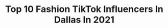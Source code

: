 ---
title: Top 10 Fashion TikTok Influencers In Dallas In 2021
description: >-
  Find top fashion TikTok influencers in Dallas in 2021. Most popular hashtags: #fyp #fashion #foryou #funny.
platform: TikTok
hits: 36
text_top: Discover the top-rated TikTok accounts on inBeat.
text_bottom: Our platform has 36 TikTok influencers like this in Dallas, United States for you to collaborate.
profiles:
  - username: "bee.liss__"
    fullname: >-
      Bianca
    bio: >-
      IG: @bee.liss Keep your negativity to yourself
    location: "United States"
    followers: 5815
    engagement: 400
    commentsToLikes: 0.012446
    id: ck9v17nnxftof0j78wiysj5ma
    verified: false
    hashtags: "#outfit, #trend, #ootd, #womensfashion"
  - username: "aaanahilopez"
    fullname: >-
      Anahi
    bio: >-
      Tx & Twenty 🍂 ↓ shop my boutique ↓
    location: "United States"
    followers: 11300
    engagement: 1189
    commentsToLikes: 0.023936
    id: ckdi75skg8xv90j23lnfk23cw
    verified: false
    hashtags: "#duet, #boom, #dance, #vaquera"
  - username: "lisetteperezzz"
    fullname: >-
      Lisetteperezzz
    bio: >-
      The Simp God✨
    location: "United States"
    followers: 27600
    engagement: 827
    commentsToLikes: 0.023094
    id: ck9reo7lm35bh0j78s3i6qfsr
    verified: false
    hashtags: "#viral, #duet, #doitbold, #dance"
  - username: "garrettwsavage"
    fullname: >-
      Garrett Savage
    bio: >-
      Usually nothing serious, #BLM, 📍Los Angeles📍good vibes 🤙🏻
    location: "United States"
    followers: 2891
    engagement: 177
    commentsToLikes: 0.088500
    id: ckcekd97utoac0j239vej09x7
    verified: false
    hashtags: "#lol, #trump, #savage, #fyp"
  - username: "teamteedee2"
    fullname: >-
      Mz. Tee
    bio: >-
      Grad Student, Fashion Lover, Traveler, Wine Enthusiast Dallas, TX
    location: "United States"
    followers: 14200
    engagement: 1509
    commentsToLikes: 0.074957
    id: ckbqp9tdka12j0j23vvotxr96
    verified: false
    hashtags: "#emilyinparis, #heinzhalloween, #overcomeyourfear, #collegegotmelike"
  - username: "whtart"
    fullname: >-
      William Toliver
    bio: >-
      Dallas based Teacher | Creative
    location: "United States"
    followers: 66700
    engagement: 1947
    commentsToLikes: 0.059310
    id: cka0skbbxlxbo0i78drc2tac0
    verified: false
    hashtags: "#foryou, #truestory, #thecoldestwater, #fyp"
  - username: "itsabeballout"
    fullname: >-
      itsabeballout
    bio: >-
      IG & TWITTER: @itsabeballout 📍 Dallas | Beirut 🇱🇧 Lebanese FOLLOW ME ON IG ⬆️
    location: "United States"
    followers: 48400
    engagement: 1032
    commentsToLikes: 0.072081
    id: ckdt2iodfs8pu0j236jfcqgve
    verified: false
    hashtags: "#iraqi, #fyp, #fypage, #arab"
  - username: "jadalane_"
    fullname: >-
      jada lane
    bio: >-
      dallas yes i’m not ginger
    location: "United States"
    followers: 19500
    engagement: 1532
    commentsToLikes: 0.061590
    id: ck8oxz7py4t8c0j789fswi4f7
    verified: false
    hashtags: "#colorcustomizer, #fyp, #timewarpscan, #trending"
  - username: "dallascowboys"
    fullname: >-
      Dallas Cowboys
    bio: >-
      hey y’all 🤠 #DallasCowboys
    location: "United States"
    followers: 986700
    engagement: 1600
    commentsToLikes: 0.026029
    id: ck8rraq7rtmih0j78e69ouhwg
    verified: true
    hashtags: "#dallascowboys, #fyp, #micdup, #football"
  - username: "colourexpressionn"
    fullname: >-
      Colourexpressionn ™
    bio: >-
      👽💫💖🌈🛸 I’m so happy you’re here! ☆ Artist: Erica Aschbacher ☆ 📍Dallas, TX
    location: "United States"
    followers: 22200
    engagement: 1762
    commentsToLikes: 0.055232
    id: ck9ejcieh2aax0j78nrmtf7nv
    verified: false
    hashtags: "#fyp, #disney, #handmade, #shopsmall"
---